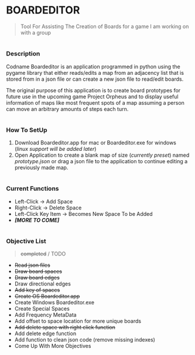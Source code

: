 # BOARDEDITOR
> Tool For Assisting The Creation of Boards for a game I am working on with a group

#
### Description

Codname Boardeditor is an application programmed in python using the pygame library that either reads/edits a map from an adjacency list that is stored from in a json file or can create a new json file to read/edit boards.

The original purpose of this application is to create board prototypes for future use in the upcoming game Project Orpheus and to display useful information of maps like most frequent spots of a map assuming a person can move an arbitrary amounts of steps each turn.

#
### How To SetUp

1. Download Boardeditor.app for mac or Boardeditor.exe for windows (*linux support will be added later*)
2. Open Application to create a blank map of size (*currently preset*) named *prototype.json* or drag a json file to the application to continue editing a previously made map.

#
### Current Functions

- Left-Click -> Add Space
- Right-Click -> Delete Space
- Left-Click Key Item -> Becomes New Space To be Added
- ***[MORE TO COME]***

#
### Objective List
> ~~completed~~ / TODO

+ ~~Read json files~~
+ ~~Draw board spaces~~
+ ~~Draw board edges~~
+ Draw directional edges
+ ~~Add key of spaces~~
+ ~~Create OS Boardeditor.app~~
+ Create Windows Boardeditor.exe
+ Create Special Spaces
+ Add Frequency MetaData
+ Add offset to space location for more unique boards
+ ~~Add delete space with right click function~~
+ Add delete edge function
+ Add function to clean json code (remove missing indexes)
+ Come Up With More Objectives
